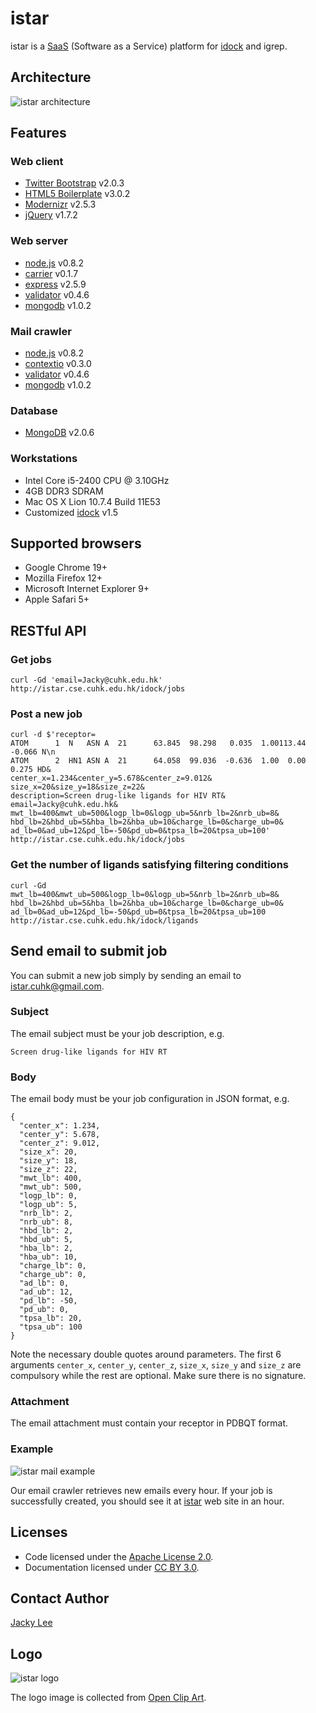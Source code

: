 istar
=====

istar is a [SaaS] (Software as a Service) platform for [idock] and igrep.


Architecture
------------

![istar architecture](https://github.com/HongjianLi/istar/raw/master/architecture.png)


Features
--------

### Web client

* [Twitter Bootstrap] v2.0.3
* [HTML5 Boilerplate] v3.0.2
* [Modernizr] v2.5.3
* [jQuery] v1.7.2

### Web server

* [node.js] v0.8.2
* [carrier] v0.1.7
* [express] v2.5.9
* [validator] v0.4.6
* [mongodb] v1.0.2

### Mail crawler

* [node.js] v0.8.2
* [contextio] v0.3.0
* [validator] v0.4.6
* [mongodb] v1.0.2

### Database

* [MongoDB] v2.0.6

### Workstations

* Intel Core i5-2400 CPU @ 3.10GHz
* 4GB DDR3 SDRAM
* Mac OS X Lion 10.7.4 Build 11E53
* Customized [idock] v1.5


Supported browsers
------------------

* Google Chrome 19+
* Mozilla Firefox 12+
* Microsoft Internet Explorer 9+
* Apple Safari 5+


RESTful API
-----------

### Get jobs

    curl -Gd 'email=Jacky@cuhk.edu.hk' http://istar.cse.cuhk.edu.hk/idock/jobs

### Post a new job

    curl -d $'receptor=
    ATOM      1  N   ASN A  21      63.845  98.298   0.035  1.00113.44    -0.066 N\n
    ATOM      2  HN1 ASN A  21      64.058  99.036  -0.636  1.00  0.00     0.275 HD&
    center_x=1.234&center_y=5.678&center_z=9.012&
    size_x=20&size_y=18&size_z=22&
    description=Screen drug-like ligands for HIV RT&
    email=Jacky@cuhk.edu.hk&
    mwt_lb=400&mwt_ub=500&logp_lb=0&logp_ub=5&nrb_lb=2&nrb_ub=8&
    hbd_lb=2&hbd_ub=5&hba_lb=2&hba_ub=10&charge_lb=0&charge_ub=0&
    ad_lb=0&ad_ub=12&pd_lb=-50&pd_ub=0&tpsa_lb=20&tpsa_ub=100'
    http://istar.cse.cuhk.edu.hk/idock/jobs

### Get the number of ligands satisfying filtering conditions

    curl -Gd
    mwt_lb=400&mwt_ub=500&logp_lb=0&logp_ub=5&nrb_lb=2&nrb_ub=8&
    hbd_lb=2&hbd_ub=5&hba_lb=2&hba_ub=10&charge_lb=0&charge_ub=0&
    ad_lb=0&ad_ub=12&pd_lb=-50&pd_ub=0&tpsa_lb=20&tpsa_ub=100
    http://istar.cse.cuhk.edu.hk/idock/ligands


Send email to submit job
------------------------

You can submit a new job simply by sending an email to [istar.cuhk@gmail.com].

### Subject

The email subject must be your job description, e.g.

    Screen drug-like ligands for HIV RT

### Body

The email body must be your job configuration in JSON format, e.g.

    {
      "center_x": 1.234,
      "center_y": 5.678,
      "center_z": 9.012,
      "size_x": 20,
      "size_y": 18,
      "size_z": 22,
      "mwt_lb": 400,
      "mwt_ub": 500,
      "logp_lb": 0,
      "logp_ub": 5,
      "nrb_lb": 2,
      "nrb_ub": 8,
      "hbd_lb": 2,
      "hbd_ub": 5,
      "hba_lb": 2,
      "hba_ub": 10,
      "charge_lb": 0,
      "charge_ub": 0,
      "ad_lb": 0,
      "ad_ub": 12,
      "pd_lb": -50,
      "pd_ub": 0,
      "tpsa_lb": 20,
      "tpsa_ub": 100
    }

Note the necessary double quotes around parameters. The first 6 arguments ``center_x``, ``center_y``, ``center_z``, ``size_x``, ``size_y`` and ``size_z`` are compulsory while the rest are optional. Make sure there is no signature.

### Attachment

The email attachment must contain your receptor in PDBQT format.

### Example

![istar mail example](https://github.com/HongjianLi/istar/raw/master/mail.png)

Our email crawler retrieves new emails every hour. If your job is successfully created, you should see it at [istar] web site in an hour.


Licenses
--------

* Code licensed under the [Apache License 2.0].
* Documentation licensed under [CC BY 3.0].


Contact Author
--------------

[Jacky Lee]


Logo
----

![istar logo](https://github.com/HongjianLi/istar/raw/master/public/img/logo.png)

The logo image is collected from [Open Clip Art].


[SaaS]: http://en.wikipedia.org/wiki/Software_as_a_service
[idock]: https://github.com/HongjianLi/idock
[Twitter Bootstrap]: https://github.com/twitter/bootstrap
[HTML5 Boilerplate]: https://github.com/h5bp/html5-boilerplate
[Modernizr]: https://github.com/Modernizr/Modernizr
[jQuery]: https://github.com/jquery/jquery
[node.js]: https://github.com/joyent/node
[express]: https://github.com/visionmedia/express
[carrier]: https://github.com/pgte/carrier
[express-validator]: https://github.com/ctavan/express-validator
[mongodb]: https://github.com/mongodb/node-mongodb-native
[contextio]: https://github.com/ContextIO/ContextIO-node
[validator]: https://github.com/chriso/node-validator
[MongoDB]: https://github.com/mongodb/mongo
[istar.cuhk@gmail.com]: mailto:istar.cuhk@gmail.com
[istar]: http://istar.cse.cuhk.edu.hk
[Apache License 2.0]: http://www.apache.org/licenses/LICENSE-2.0
[CC BY 3.0]: http://creativecommons.org/licenses/by/3.0
[Jacky Lee]: http://www.cse.cuhk.edu.hk/~hjli
[Open Clip Art]: http://www.openclipart.org
